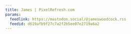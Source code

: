 ```yaml
---
title: James | PixelRefresh.com
params:
  feedlink: https://mastodon.social/@jameswoodcock.rss
  feedid: d619afb9f27c7a2f2b5ee07e2719a6a2
---
```

